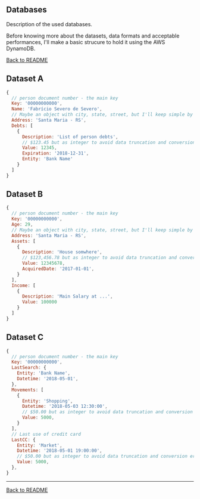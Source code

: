 ## Databases

Description of the used databases.

Before knowing more about the datasets, data formats and acceptable performances, I'll make a basic strucure to hold it using the AWS DynamoDB.


[Back to README](/README.md)

## Dataset A

```javascript
{
  // person document number - the main key
  Key: '00000000000',
  Name: 'Fabrício Severo de Severo',
  // Maybe an object with city, state, street, but I'll keep simple by now
  Address: 'Santa Maria - RS',
  Debts: [
    {
      Description: 'List of person debts',
      // $123.45 but as integer to avoid data truncation and conversion errors
      Value: 12345,
      Expiration: '2018-12-31',
      Entity: 'Bank Name'
    }
  ]
}
```

## Dataset B

```javascript
{
  // person document number - the main key
  Key: '00000000000',
  Age: 29,
  // Maybe an object with city, state, street, but I'll keep simple by now
  Address: 'Santa Maria - RS',
  Assets: [
    {
      Description: 'House somwhere',
      // $123,456.78 but as integer to avoid data truncation and conversion errors
      Value: 12345678,
      AcquiredDate: '2017-01-01',
    }
  ],
  Income: [
    {
      Description: 'Main Salary at ...',
      Value: 100000
    }
  ]
}
```

## Dataset C

```javascript
{
  // person document number - the main key
  Key: '00000000000',
  LastSearch: {
    Entity: 'Bank Name',
    Datetime: '2018-05-01',
  },
  Movements: [
    {
      Entity: 'Shopping',
      Datetime: '2018-05-03 12:30:00',
      // $50.00 but as integer to avoid data truncation and conversion errors
      Value: 5000,
    }
  ],
  // Last use of credit card
  LastCC: {
    Entity: 'Market',
    Datetime: '2018-05-01 19:00:00',
    // $50.00 but as integer to avoid data truncation and conversion errors
    Value: 5000,
  },
}
```

---
[Back to README](/README.md)
